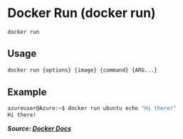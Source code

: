 # Docker Run (docker run)

`docker run`

## Usage

```bash
docker run {options} {image} {command} {ARG...}
```

## Example

```bash
azureuser@Azure:~$ docker run ubuntu echo "Hi there!"
Hi there!
```

***Source: [Docker Docs](https://docs.docker.com/engine/reference/commandline/run/)***
